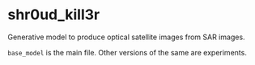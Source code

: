 # shr0ud_kill3r
Generative model to produce optical satellite images from SAR images.

`base_model` is the main file. Other versions of the same are experiments.
